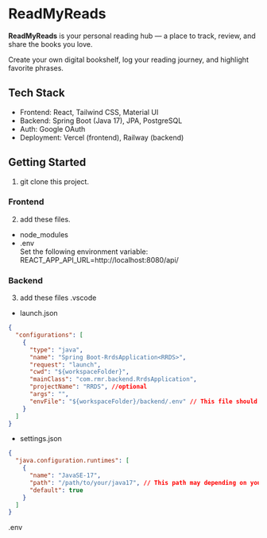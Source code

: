 # ReadMyReads

**ReadMyReads** is your personal reading hub — a place to track, review, and share the books you love.

Create your own digital bookshelf, log your reading journey, and highlight favorite phrases.

## Tech Stack

- Frontend: React, Tailwind CSS, Material UI
- Backend: Spring Boot (Java 17), JPA, PostgreSQL
- Auth: Google OAuth
- Deployment: Vercel (frontend), Railway (backend)

## Getting Started

1. git clone this project.

### Frontend

2. add these files.

- node_modules
- .env  
   Set the following environment variable:
  REACT_APP_API_URL=http://localhost:8080/api/

### Backend

3. add these files
   .vscode

- launch.json

```json
{
  "configurations": [
    {
      "type": "java",
      "name": "Spring Boot-RrdsApplication<RRDS>",
      "request": "launch",
      "cwd": "${workspaceFolder}",
      "mainClass": "com.rmr.backend.RrdsApplication",
      "projectName": "RRDS", //optional
      "args": "",
      "envFile": "${workspaceFolder}/backend/.env" // This file should be gitignore)
    }
  ]
}
```

- settings.json

```json
{
  "java.configuration.runtimes": [
    {
      "name": "JavaSE-17",
      "path": "/path/to/your/java17", // This path may depending on your OS and installation
      "default": true
    }
  ]
}
```

.env
